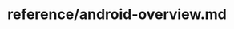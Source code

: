 ---
title: reference/android-overview.md
showAuthorInfo: false
redirect_path: https://kotlinlang.org/docs/android-overview.html
---